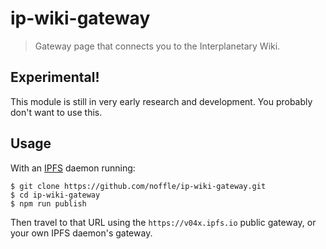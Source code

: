 # ip-wiki-gateway

> Gateway page that connects you to the Interplanetary Wiki.

## Experimental!

This module is still in very early research and development. You probably don't
want to use this.

## Usage

With an [IPFS](http://ipfs.io) daemon running:

```
$ git clone https://github.com/noffle/ip-wiki-gateway.git
$ cd ip-wiki-gateway
$ npm run publish
```

Then travel to that URL using the `https://v04x.ipfs.io` public gateway, or your
own IPFS daemon's gateway.

